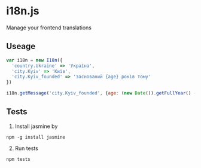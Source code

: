 # i18n.js

Manage your frontend translations

## Useage

```javascript
var i18n = new I18n({
  'country.Ukraine' => 'Україна',
  'city.Kyiv' => 'Київ',
  'city.Kyiv_founded' => 'заснований {age} років тому'
})

i18n.getMessage('city.Kyiv_founded', {age: (new Date()).getFullYear() - 482})
```

## Tests

1) Install jasmine by
```
npm -g install jasmine
```
2) Run tests
```
npm tests
```
